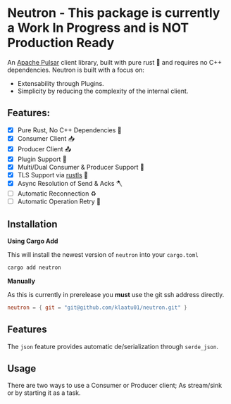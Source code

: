 # Neutron - **This package is currently a Work In Progress and is NOT Production Ready**

An [Apache Pulsar](https://github.com/apache/pulsar) client library, built with pure rust 🦀 and requires no C++ dependencies.
Neutron is built with a focus on:

- Extensability through Plugins.
- Simplicity by reducing the complexity of the internal client.

## Features:

- [x] Pure Rust, No C++ Dependencies 🦀
- [x] Consumer Client 📥
- [x] Producer Client 📤
- [x] Plugin Support 🔌
- [x] Multi/Dual Consumer & Producer Support 🤝
- [x] TLS Support via [rustls](https://github.com/rustls/rustls) 🔐
- [x] Async Resolution of Send & Acks 🪓
- [ ] Automatic Reconnection ♻️
- [ ] Automatic Operation Retry 🚀

## Installation

**Using Cargo Add**

This will install the newest version of `neutron` into your `cargo.toml`

```bash
cargo add neutron
```

**Manually**

As this is currently in prerelease you **must** use the git ssh address directly.

```toml
neutron = { git = "git@github.com/klaatu01/neutron.git" }
```

## Features

The `json` feature provides automatic de/serialization through `serde_json`.

## Usage

There are two ways to use a Consumer or Producer client; As stream/sink or by starting it as a task.
